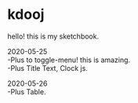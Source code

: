 # kdooj
hello! this is my sketchbook.

2020-05-25<br>
-Plus to toggle-menu! this is amazing.<br>
-Plus Title Text, Clock js.<br>
 
2020-05-26<br>
-Plus Table.<br>
